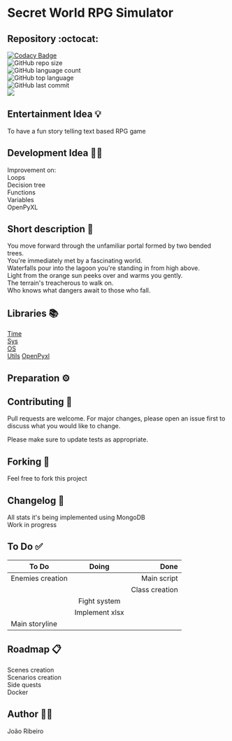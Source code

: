 # Secret World RPG Simulator

## Repository :octocat:
[![Codacy Badge](https://app.codacy.com/project/badge/Grade/0d29f083b05a4ed7ac08c6cfb6a16e23)](https://www.codacy.com/gh/JxRibeiro/Secret-World-RPG/dashboard?utm_source=github.com&amp;utm_medium=referral&amp;utm_content=JxRibeiro/Secret-World-RPG&amp;utm_campaign=Badge_Grade)  
![GitHub repo size](https://img.shields.io/github/repo-size/JxRibeiro/Secret-World-RPG?style=flat)  
![GitHub language count](https://img.shields.io/github/languages/count/JxRibeiro/Secret-World-RPG?style=flat)  
![GitHub top language](https://img.shields.io/github/languages/top/JxRibeiro/Secret-World-RPG?style=flat)  
![GitHub last commit](https://img.shields.io/github/last-commit/JxRibeiro/Secret-World-RPG?color=red&style=flat)  
![](https://img.shields.io/badge/Replit-Run%20on%20Replit-blue?style=for-the-badge&logo=repl.it)

## Entertainment Idea 💡
To have a fun story telling text based RPG game

## Development Idea 👨‍💻
Improvement on:  
Loops  
Decision tree  
Functions  
Variables  
OpenPyXL

## Short description 📝
You move forward through the unfamiliar portal formed by two bended trees.  
You're immediately met by a fascinating world.  
Waterfalls pour into the lagoon you're standing in from high above.  
Light from the orange sun peeks over and warms you gently.  
The terrain's treacherous to walk on.  
Who knows what dangers await to those who fall.

## Libraries 📚

[Time](https://docs.python.org/3/library/time.html)  
[Sys](https://docs.python.org/3/library/sys.html)  
[OS](https://docs.python.org/3/library/os.html)  
[Utils](https://pypi.org/project/python-utils/)
[OpenPyxl](https://openpyxl.readthedocs.io/en/stable/)


## Preparation ⚙️


## Contributing 🤝
Pull requests are welcome. For major changes, please open an issue first to discuss what you would like to change.

Please make sure to update tests as appropriate.

## Forking 🧲
Feel free to fork this project 
## Changelog 📖
All stats it's being implemented using MongoDB  
Work in progress  
## To Do ✅
| To Do              | Doing              | Done            |
|--------------------|:------------------:|----------------:|
| Enemies creation   |                    | Main script     |
|                    |                    | Class creation  |
|                    | Fight system       |                 |
|                    | Implement xlsx     |                 |
| Main storyline     |                    |                 |

## Roadmap 📋
Scenes creation  
Scenarios creation  
Side quests  
Docker  

## Author 👨‍💻
João Ribeiro 
